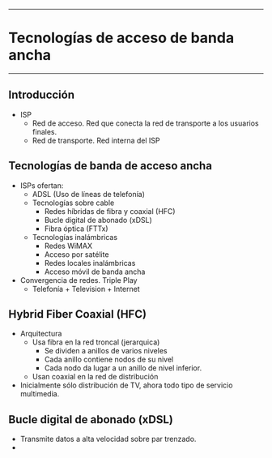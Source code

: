 
---
# Tecnologías de acceso de banda ancha
---
## Introducción
- ISP
	- Red de acceso. Red que conecta la red de transporte a los usuarios finales.
	- Red de transporte. Red interna del ISP
## Tecnologías de banda de acceso ancha
- ISPs ofertan:
	- ADSL (Uso de líneas de telefonía)
	- Tecnologías sobre cable
		- Redes híbridas de fibra y coaxial (HFC)
		- Bucle digital de abonado (xDSL)
		- Fibra óptica (FTTx)
	- Tecnologías inalámbricas
		- Redes WiMAX
		- Acceso por satélite
		- Redes locales inalámbricas
		- Acceso móvil de banda ancha
- Convergencia de redes. Triple Play
	- Telefonía + Television + Internet
## Hybrid Fiber Coaxial (HFC)
- Arquitectura
	- Usa fibra en la red troncal (jerarquica)
		- Se dividen a anillos de varios niveles
		- Cada anillo contiene nodos de su nivel
		- Cada nodo da lugar a un anillo de nivel inferior.
	- Usan coaxial en la red de distribución
- Inicialmente sólo distribución de TV, ahora todo tipo de servicio multimedia.
## Bucle digital de abonado (xDSL)
- Transmite datos a alta velocidad sobre par trenzado.
- 